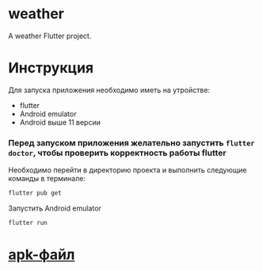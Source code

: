 # weather

A weather Flutter project.

# Инструкция

Для запуска приложения необходимо иметь на утройстве:

- flutter
- Android emulator
- Android выше 11 версии

### Перед запуском приложения желательно запустить `flutter doctor`, чтобы проверить корректность работы flutter

Необходимо перейти в директорию проекта и выполнить следующие команды в терминале:

```zsh
flutter pub get
```

Запустить Android emulator

```zsh
flutter run
```

# [apk-файл](apk/app-release.apk)

